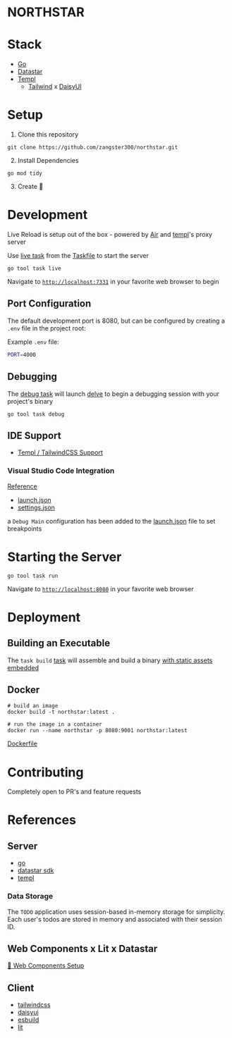# NORTHSTAR

# Stack

- [Go](https://go.dev/doc/)
- [Datastar](https://github.com/starfederation/datastar)
- [Templ](https://templ.guide/)
  - [Tailwind](https://tailwindcss.com/) x [DaisyUI](https://daisyui.com/)

# Setup

1. Clone this repository

```shell
git clone https://github.com/zangster300/northstar.git
```

2. Install Dependencies

```shell
go mod tidy
```

3. Create 🚀

# Development

Live Reload is setup out of the box - powered by [Air](https://github.com/air-verse/air) and [templ](https://templ.guide/developer-tools/live-reload-with-other-tools#putting-it-all-together)'s proxy server

Use [live task](./Taskfile.yml#L75) from the [Taskfile](https://taskfile.dev/) to start the server

```shell
go tool task live
```

Navigate to [`http://localhost:7331`](http://localhost:7331) in your favorite web browser to begin

## Port Configuration

The default development port is 8080, but can be configured by creating a `.env` file in the project root:

Example `.env` file:

```sh
PORT=4000
```

## Debugging

The [debug task](./Taskfile.yml#L37) will launch [delve](https://github.com/go-delve/delve) to begin a debugging session with your project's binary

```shell
go tool task debug
```

## IDE Support

- [Templ / TailwindCSS Support](https://templ.guide/commands-and-tools/ide-support)

### Visual Studio Code Integration

[Reference](https://code.visualstudio.com/docs/languages/go)

- [launch.json](./.vscode/launch.json)
- [settings.json](./.vscode/settings.json)

a `Debug Main` configuration has been added to the [launch.json](./.vscode/launch.json) file to set breakpoints

# Starting the Server

```shell
go tool task run
```

Navigate to [`http://localhost:8080`](http://localhost:8080) in your favorite web browser

# Deployment

## Building an Executable

The `task build` [task](./Taskfile.yml#29) will assemble and build a binary [with static assets embedded](./cmd/web/static_prod.go#L14)

## Docker

```shell
# build an image
docker build -t northstar:latest .

# run the image in a container
docker run --name northstar -p 8080:9001 northstar:latest
```

[Dockerfile](./Dockerfile)

# Contributing

Completely open to PR's and feature requests

# References

## Server

- [go](https://go.dev/)
- [datastar sdk](https://github.com/starfederation/datastar/tree/develop/sdk)
- [templ](https://templ.guide/)

### Data Storage

The `TODO` application uses session-based in-memory storage for simplicity. Each user's todos are stored in memory and associated with their session ID.

## Web Components x Lit x Datastar

[🔗 Web Components Setup](./internal/ui/libs/lit/README.md)

## Client

- [tailwindcss](https://tailwindcss.com/)
- [daisyui](https://daisyui.com/)
- [esbuild](https://esbuild.github.io/)
- [lit](https://lit.dev/)
